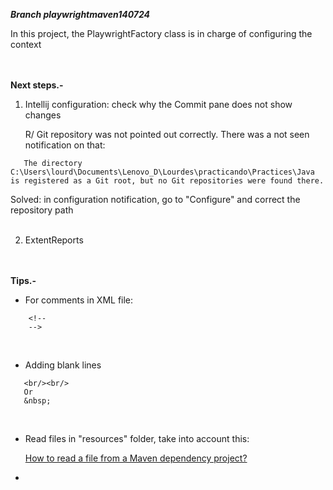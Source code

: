 ***Branch playwrightmaven140724***


In this project, the PlaywrightFactory class is in charge of configuring the context

<br/><br/>
**Next steps.-**

1) Intellij configuration: check why the Commit pane does not show changes

    R/ Git repository was not pointed out correctly. There was a not seen notification on that:

```
   The directory C:\Users\lourd\Documents\Lenovo_D\Lourdes\practicando\Practices\Java is registered as a Git root, but no Git repositories were found there.
```
   Solved: in configuration notification, go to "Configure" and correct the repository path
   <br/><br/>


2) ExtentReports

<br/><br/>
**Tips.-**

- For comments in XML file:
```
    <!--
    -->
```
&nbsp;
- Adding blank lines
```
   <br/><br/>
   Or
   &nbsp;
```
&nbsp;

- Read files in "resources" folder, take into account this:

   [How to read a file from a Maven dependency project?](https://stackoverflow.com/questions/28711606/how-to-read-a-file-from-a-maven-dependency-project)
&nbsp;

- 
